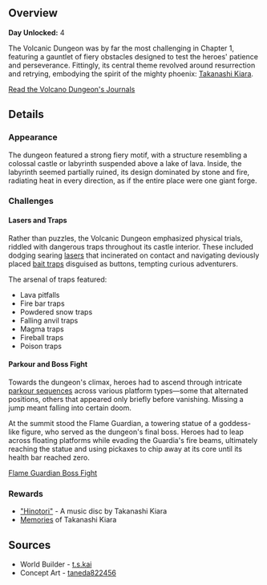 <!-- title: Volcano Dungeon -->
<!-- quote: It seems that I've been reduced to a fast-food chain owner. -->
<!-- chapters: 0 -->
<!-- images: (Volcano Dungeon's Entrance Overview #1), (Volcano Dungeon's Entrance Overview #2), (Volcano Dungeon Overview #1), (Volcano Dungeon Overview #2), (Volcano Dungeon Overview #3), (Volcano Dungeon Overview #4), (Volcano Dungeon Concept Art), (They all tried to swim in lava), (Heroes Exploring The Dungeon), (Boss Fight Statue) -->
<!-- model: false -->

## Overview

**Day Unlocked:** 4

The Volcanic Dungeon was by far the most challenging in Chapter 1, featuring a gauntlet of fiery obstacles designed to test the heroes' patience and perseverance. Fittingly, its central theme revolved around resurrection and retrying, embodying the spirit of the mighty phoenix: [Takanashi Kiara](#entry:kiara-entry).

[Read the Volcano Dungeon's Journals](#text:volcano-dungeon-lore)

## Details

### Appearance

The dungeon featured a strong fiery motif, with a structure resembling a colossal castle or labyrinth suspended above a lake of lava. Inside, the labyrinth seemed partially ruined, its design dominated by stone and fire, radiating heat in every direction, as if the entire place were one giant forge.

### Challenges

#### Lasers and Traps

Rather than puzzles, the Volcanic Dungeon emphasized physical trials, riddled with dangerous traps throughout its castle interior. These included dodging searing [lasers](https://www.youtube.com/live/N3v-MJXHQ0w?si=rFVQeKPLGv5Zumnz&t=6526) that incinerated on contact and navigating deviously placed [bait traps](https://www.youtube.com/live/N3v-MJXHQ0w?si=8JvYnazYsw-n5I-I&t=7215) disguised as buttons, tempting curious adventurers.

The arsenal of traps featured:

- Lava pitfalls
- Fire bar traps
- Powdered snow traps
- Falling anvil traps
- Magma traps
- Fireball traps
- Poison traps

#### Parkour and Boss Fight

Towards the dungeon's climax, heroes had to ascend through intricate [parkour sequences](https://www.youtube.com/live/72SJQRQ7qi0?si=34q6OX2oqyM_n2rX&t=15634) across various platform types—some that alternated positions, others that appeared only briefly before vanishing. Missing a jump meant falling into certain doom.

At the summit stood the Flame Guardian, a towering statue of a goddess-like figure, who served as the dungeon's final boss. Heroes had to leap across floating platforms while evading the Guardia's fire beams, ultimately reaching the statue and using pickaxes to chip away at its core until its health bar reached zero.

[Flame Guardian Boss Fight](#embed:https://www.youtube.com/live/72SJQRQ7qi0?si=UymqRZv4YuWyiCbi&t=15823)

### Rewards

- ["Hinotori"](https://youtu.be/eDfMDkgheQY?si=LrNua8X-nFdM770M) - A music disc by Takanashi Kiara
- [Memories](https://youtu.be/A3bQdV_sl08?si=-NxdiYuhunxDUoa1) of Takanashi Kiara

## Sources

- World Builder - [t.s.kai](https://x.com/tskai_xx)
- Concept Art - [taneda822456](https://x.com/taneda822456/status/1831263434736013607/photo/1)
